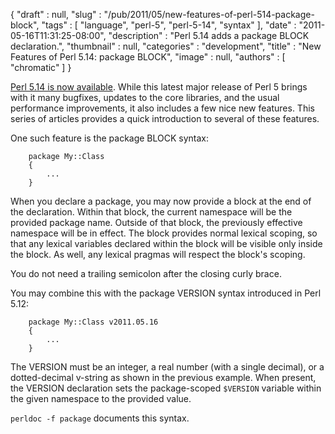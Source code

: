 {
   "draft" : null,
   "slug" : "/pub/2011/05/new-features-of-perl-514-package-block",
   "tags" : [
      "language",
      "perl-5",
      "perl-5-14",
      "syntax"
   ],
   "date" : "2011-05-16T11:31:25-08:00",
   "description" : "Perl 5.14 adds a package BLOCK declaration.",
   "thumbnail" : null,
   "categories" : "development",
   "title" : "New Features of Perl 5.14: package BLOCK",
   "image" : null,
   "authors" : [
      "chromatic"
   ]
}





[Perl 5.14 is now
available](http://news.perlfoundation.org/2011/05/perl-514.html). While
this latest major release of Perl 5 brings with it many bugfixes,
updates to the core libraries, and the usual performance improvements,
it also includes a few nice new features. This series of articles
provides a quick introduction to several of these features.

One such feature is the package BLOCK syntax:

        package My::Class
        {
            ...
        }

When you declare a package, you may now provide a block at the end of
the declaration. Within that block, the current namespace will be the
provided package name. Outside of that block, the previously effective
namespace will be in effect. The block provides normal lexical scoping,
so that any lexical variables declared within the block will be visible
only inside the block. As well, any lexical pragmas will respect the
block's scoping.

You do not need a trailing semicolon after the closing curly brace.

You may combine this with the package VERSION syntax introduced in Perl
5.12:

        package My::Class v2011.05.16
        {
            ...
        }

The VERSION must be an integer, a real number (with a single decimal),
or a dotted-decimal v-string as shown in the previous example. When
present, the VERSION declaration sets the package-scoped `$VERSION`
variable within the given namespace to the provided value.

`perldoc -f package` documents this syntax.



